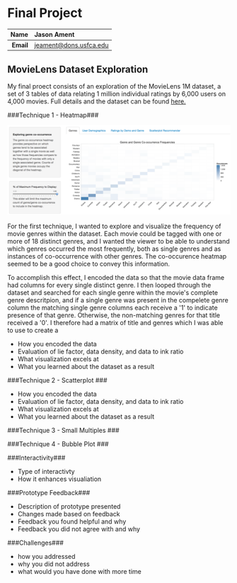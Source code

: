 Final Project
==============================

| **Name**  | Jason Ament |
|----------:|:-------------|
| **Email** | jeament@dons.usfca.edu |

## MovieLens Dataset Exploration

My final proect consists of an exploration of the MovieLens 1M dataset, a set of 3 tables of data relating 1 million individual ratings by 6,000 users on 4,000 movies.  Full details and the dataset can be found [here.](http://grouplens.org/datasets/movielens/)


###Technique 1 - Heatmap###

![Heatmap](Heatmap.png)

 For the first technique, I wanted to explore and visualize the frequency of movie genres within the dataset.  Each movie could be tagged with one or more of 18 distinct genres, and I wanted the viewer to be able to understand which genres occurred the most frequently, both as single genres and as instances of co-occurrence with other genres.  The co-occurence heatmap seemed to be a good choice to convey this information.  
 
 To accomplish this effect, I encoded the data so that the movie data frame had columns for every single distinct genre.  I then looped through the dataset and searched for each single genre within the movie's complete genre descritpion, and if a single genre was present in the compelete genre column the matching single genre columns each receive a '1' to indicate presence of that genre.  Otherwise, the non-matching genres for that title received a '0'.  I therefore had a matrix of title and genres which I was able to use to create a 
  * How you encoded the data
  * Evaluation of lie factor, data density, and data to ink ratio
  * What visualization excels at
  * What you learned about the dataset as a result

###Technique 2 - Scatterplot ###

  * How you encoded the data
  * Evaluation of lie factor, data density, and data to ink ratio
  * What visualization excels at
  * What you learned about the dataset as a result

###Technique 3 - Small Multiples ###

###Technique 4 - Bubble Plot ###

###Interactivity###

  * Type of interactivty
  * How it enhances visualiation

###Prototype Feedback###

  * Description of prototype presented
  * Changes made based on feedback
  * Feedback you found helpful and why
  * Feedback you did not agree with and why

###Challenges###

  * how you addressed
  * why you did not address
  * what would you have done with more time
